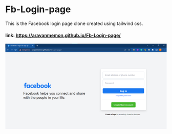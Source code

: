 # Fb-Login-page
This is the Facebook login page clone created using tailwind css.
#### link: https://arayanmemon.github.io/Fb-Login-page/

![alt text](/Fb-Login.png?raw=true)
